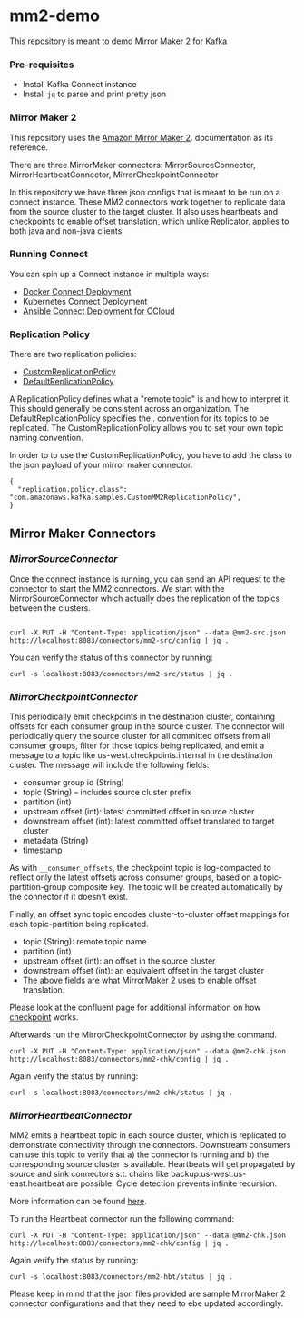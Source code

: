 # mm2-demo
This repository is meant to demo Mirror Maker 2 for Kafka

### Pre-requisites
- Install Kafka Connect instance
- Install `jq` to parse and print pretty json

### Mirror Maker 2

This repository uses the [Amazon Mirror Maker 2](https://amazonmsk-labs.workshop.aws/en/migration/mirrormaker2/setupmm2.html#custpol).
 documentation as its reference.
 
There are three MirrorMaker connectors: MirrorSourceConnector, MirrorHeartbeatConnector, MirrorCheckpointConnector

In this repository we have three json configs that is meant to be run on a connect instance. 
These MM2 connectors work together to replicate data from the source cluster to the target cluster.
It also uses heartbeats and checkpoints to enable offset translation, which unlike Replicator, applies to both java and non-java clients. 

### Running Connect
You can spin up a Connect instance in multiple ways:
- [Docker Connect Deployment](https://docs.confluent.io/5.0.0/installation/docker/docs/installation/connect-avro-jdbc.html#kafka-connect-tutorial-on-docker)
- Kubernetes Connect Deployment
- [Ansible Connect Deployment for CCloud](https://github.com/confluentinc/cp-ansible/blob/6.0.1-post/sample_inventories/ccloud.yml)


### Replication Policy

There are two replication policies: 
- [CustomReplicationPolicy](https://amazonmsk-labs.workshop.aws/en/migration/mirrormaker2/setupmm2.html#custpol)
- [DefaultReplicationPolicy](https://amazonmsk-labs.workshop.aws/en/migration/mirrormaker2/setupmm2.html#defpol)

A ReplicationPolicy defines what a "remote topic" is and how to interpret it. This should generally be consistent across an organization.
The DefaultReplicationPolicy specifies the <source>.<topic> convention for its topics to be replicated.
The CustomReplicationPolicy allows you to set your own topic naming convention.

In order to to use the CustomReplicationPolicy, you have to add the class to the json payload of your mirror maker connector.
```
{
  "replication.policy.class": "com.amazonaws.kafka.samples.CustomMM2ReplicationPolicy",
}
```

## Mirror Maker Connectors

### *MirrorSourceConnector*

Once the connect instance is running, you can send an API request to the connector to start the MM2 connectors.
We start with the MirrorSourceConnector which actually does the replication of the topics between the clusters.
```

curl -X PUT -H "Content-Type: application/json" --data @mm2-src.json http://localhost:8083/connectors/mm2-src/config | jq .

```

You can verify the status of this connector by running:
```
curl -s localhost:8083/connectors/mm2-src/status | jq .
```

### *MirrorCheckpointConnector*
This periodically emit checkpoints in the destination cluster, containing offsets for each consumer group in the source cluster. 
The connector will periodically query the source cluster for all committed offsets from all consumer groups, filter for those topics being replicated, and emit a message to a topic like us-west.checkpoints.internal in the destination cluster. 
The message will include the following fields:

- consumer group id (String)
- topic (String) – includes source cluster prefix
- partition (int)
- upstream offset (int): latest committed offset in source cluster
- downstream offset (int): latest committed offset translated to target cluster
- metadata (String)
- timestamp

As with  `__consumer_offsets`, the checkpoint topic is log-compacted to reflect only the latest offsets across consumer groups, based on a topic-partition-group composite key. The topic will be created automatically by the connector if it doesn't exist.

Finally, an offset sync topic encodes cluster-to-cluster offset mappings for each topic-partition being replicated.

- topic (String): remote topic name
- partition (int)
- upstream offset (int): an offset in the source cluster
- downstream offset (int): an equivalent offset in the target cluster
- The above fields are what MirrorMaker 2 uses to enable offset translation.

Please look at the confluent page for additional information on how [checkpoint](https://cwiki.apache.org/confluence/display/KAFKA/KIP-382%3A+MirrorMaker+2.0#KIP382:MirrorMaker2.0-InternalTopics) works.

Afterwards run the MirrorCheckpointConnector by using the command.

```
curl -X PUT -H "Content-Type: application/json" --data @mm2-chk.json http://localhost:8083/connectors/mm2-chk/config | jq .
```

Again verify the status by running:
```
curl -s localhost:8083/connectors/mm2-chk/status | jq .
```

### *MirrorHeartbeatConnector*

MM2 emits a heartbeat topic in each source cluster, which is replicated to demonstrate connectivity through the connectors. 
Downstream consumers can use this topic to verify that a) the connector is running and b) the corresponding source cluster is available. 
Heartbeats will get propagated by source and sink connectors s.t. chains like backup.us-west.us-east.heartbeat are possible. 
Cycle detection prevents infinite recursion.

More information can be found [here](https://cwiki.apache.org/confluence/display/KAFKA/KIP-382%3A+MirrorMaker+2.0#KIP382:MirrorMaker2.0-InternalTopics).

To run the Heartbeat connector run the following command:

```
curl -X PUT -H "Content-Type: application/json" --data @mm2-chk.json http://localhost:8083/connectors/mm2-chk/config | jq .
```

Again verify the status by running:
```
curl -s localhost:8083/connectors/mm2-hbt/status | jq .
```

Please keep in mind that the json files provided are sample MirrorMaker 2 connector configurations and that they need to ebe updated accordingly.